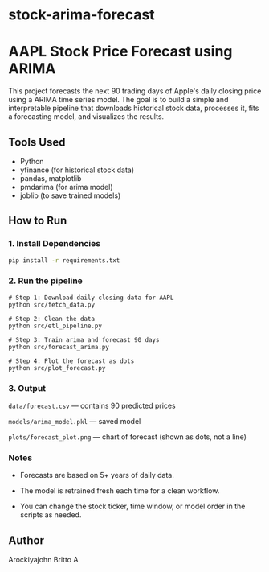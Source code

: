 # stock-arima-forecast
# AAPL Stock Price Forecast using ARIMA

This project forecasts the next 90 trading days of Apple's daily closing price using a ARIMA time series model. The goal is to build a simple and interpretable pipeline that downloads historical stock data, processes it, fits a forecasting model, and visualizes the results.

## Tools Used

- Python
- yfinance (for historical stock data)
- pandas, matplotlib
- pmdarima (for arima model)
- joblib (to save trained models)


## How to Run

### 1. Install Dependencies

```bash
pip install -r requirements.txt
```
### 2. Run the pipeline
```
# Step 1: Download daily closing data for AAPL
python src/fetch_data.py

# Step 2: Clean the data
python src/etl_pipeline.py

# Step 3: Train arima and forecast 90 days
python src/forecast_arima.py

# Step 4: Plot the forecast as dots
python src/plot_forecast.py
```

### 3. Output
`data/forecast.csv` — contains 90 predicted prices

`models/arima_model.pkl` — saved model

`plots/forecast_plot.png` — chart of forecast (shown as dots, not a line)

### Notes

- Forecasts are based on 5+ years of daily data.

- The model is retrained fresh each time for a clean workflow.

- You can change the stock ticker, time window, or model order in the scripts as needed.

## Author
Arockiyajohn Britto A
